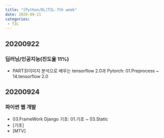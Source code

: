 ```yaml
---
title: "[Python/DL]TIL-7th week"
date: 2020-09-21
categories: 
 - TIL
---  
```


## 20200922
### 딥러닝/인공지능(진도율 11%)
 - PART3)이미지 분석으로 배우는 tensorflow 2.0과 Pytorch: 01.Preprocess ~ 14.tensorflow 2.0   

## 20200924
### 파이썬 웹 개발
 - 03.FrameWork Django 기초: 01.기초 ~ 03.Static
 - [기초]
 - [MTV]